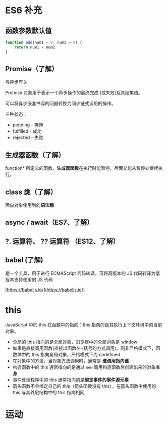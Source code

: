 # ES6 补充

## 函数参数默认值

```js
function add(num1 = 0, num2 = 0) {
    return num1 + num2
}
```

## Promise（了解）

与异步有关

Promise 对象用于表示一个异步操作的最终完成 (或失败)及其结果值。

可以将异步嵌套书写的问题转换为同步链式调用的操作。

三种状态：

- pending - 等待
- fulfilled - 成功
- rejected - 失败

## 生成器函数（了解）

function* 所定义的函数，**生成器函数**在执行时能暂停，后面又能从暂停处继续执行。

## class 类（了解）

面向对象使用到的**语法糖**

## async / await（ES7、了解）

## ?. 运算符、 ?? 运算符 （ES12、了解）

## babel (了解)

是一个工具，用于进行 ECMAScript 代码转译，可将高版本的 JS 代码转译为低版本支持使用的 JS 代码

[https://babeljs.io/](https://babeljs.io/)

# this

JavaScript 中的 this 在函数中的指向：this 指向的是其执行上下文环境中的当前对象。

- 全局的 this 指向的是全局对象，浏览器中的全局对象是 window
- 如果是直接调用函数(直接以函数名+括号的方式调用)，则非严格模式下，函数体中的 this 指向全局对象，严格模式下为 undefined
- 在对象中的方法，当对象方法调用时，通常是 **谁调用指向谁**
- 构造函数中的 this 通常指向的是通过 `new` 调用构造函数后创建出来的对象**本身**
- 事件处理程序中的 this 通常指向的是**绑定事件的事件源元素**
- 箭头函数不会绑定自己的 this（箭头函数没有 this），在箭头函数中使用的 this 与其外层结构中的 this 指向相同

# 运动